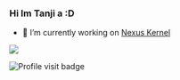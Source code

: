 ### Hi Im Tanji a :D

- 🔧 I’m currently working on [Nexus Kernel](https://github.com/projects-nexus)

<img src="https://github-readme-stats.vercel.app/api?username=TanjiIi&&show_icons=true&title_color=red&icon_color=bb2acf&text_color=daf7dc&bg_color=red">

![Profile visit badge](https://komarev.com/ghpvc/?username=TanjiIi&label=PROFILE+VIEWS&color=red&style=square)


